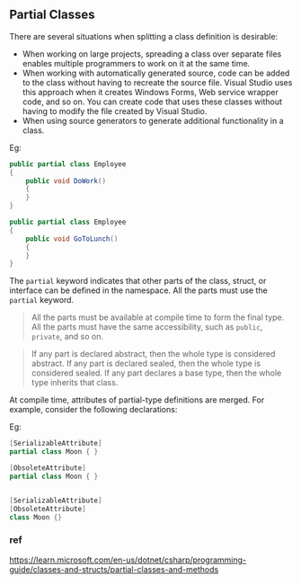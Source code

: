 ## Partial Classes
There are several situations when splitting a class definition is desirable:

-   When working on large projects, spreading a class over separate files enables multiple programmers to work on it at the same time.
-   When working with automatically generated source, code can be added to the class without having to recreate the source file. Visual Studio uses this approach when it creates Windows Forms, Web service wrapper code, and so on. You can create code that uses these classes without having to modify the file created by Visual Studio.
-   When using source generators to generate additional functionality in a class.


Eg:
```cs
public partial class Employee
{
    public void DoWork()
    {
    }
}

public partial class Employee
{
    public void GoToLunch()
    {
    }
}
```

The `partial` keyword indicates that other parts of the class, struct, or interface can be defined in the namespace. All the parts must use the `partial` keyword. 

> All the parts must be available at compile time to form the final type. All the parts must have the same accessibility, such as `public`, `private`, and so on.

> If any part is declared abstract, then the whole type is considered abstract. If any part is declared sealed, then the whole type is considered sealed. If any part declares a base type, then the whole type inherits that class.


At compile time, attributes of partial-type definitions are merged. For example, consider the following declarations:

Eg:
```cs
[SerializableAttribute]
partial class Moon { }

[ObsoleteAttribute]
partial class Moon { }

```

```cs

[SerializableAttribute]
[ObsoleteAttribute]
class Moon {}

```
### ref
https://learn.microsoft.com/en-us/dotnet/csharp/programming-guide/classes-and-structs/partial-classes-and-methods
